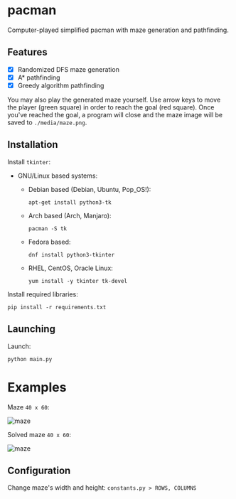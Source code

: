 # pacman
Computer-played simplified pacman with maze generation and pathfinding.

## Features
- [X] Randomized DFS maze generation
- [X] A* pathfinding
- [X] Greedy algorithm pathfinding

You may also play the generated maze yourself. Use arrow keys to move the player (green square) in order to reach the goal (red square).
Once you've reached the goal, a program will close and the maze image will be saved to ``./media/maze.png``.


## Installation
Install `tkinter`:

- GNU/Linux based systems:
  - Debian based (Debian, Ubuntu, Pop\_OS!):
    
    ```
    apt-get install python3-tk
    ```
  - Arch based (Arch, Manjaro):
    
    ```
    pacman -S tk
    ```
  - Fedora based:
    
    ```
    dnf install python3-tkinter
    ```
    
  - RHEL, CentOS, Oracle Linux:

    ```
    yum install -y tkinter tk-devel
    ```

Install required libraries:

```
pip install -r requirements.txt
```


## Launching
Launch:
```
python main.py
```


# Examples
Maze `40 x 60`:

![maze](https://user-images.githubusercontent.com/28676554/158453045-26450675-2ee6-415a-979d-d63f2934f2fe.png)

Solved maze `40 x 60`:

![maze](https://user-images.githubusercontent.com/28676554/158602954-64d3e254-cc79-4cf1-a087-50466bd3f1a8.png)


## Configuration
Change maze's width and height: `constants.py > ROWS, COLUMNS`

